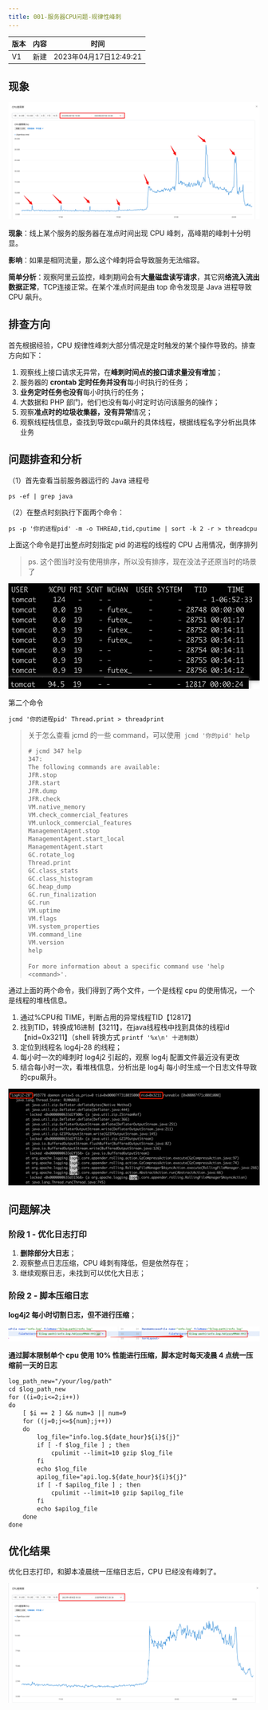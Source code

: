 ```yaml
---
title: 001-服务器CPU问题-规律性峰刺
---
```




| 版本 | 内容 | 时间                   |
| ---- | ---- | ---------------------- |
| V1   | 新建 | 2023年04月17日12:49:21 |

## 现象

<img src="./001-服务器CPU问题-规律性峰刺/image-20231228143523849.png" alt="image-20231228143523849" style="zoom:67%;" />

**现象**：线上某个服务的服务器在准点时间出现 CPU 峰刺，高峰期的峰刺十分明显。

**影响**：如果是相同流量，那么这个峰刺将会导致服务无法缩容。

**简单分析**：观察阿里云监控，峰刺期间会有**大量磁盘读写请求**，其它网**络流入流出数据正常**，TCP连接正常。在某个准点时间是由 top 命令发现是 Java 进程导致 CPU 飙升。

## 排查方向

首先根据经验，CPU 规律性峰刺大部分情况是定时触发的某个操作导致的。排查方向如下：

1. 观察线上接口请求无异常，在**峰刺时间点的接口请求量没有增加**；
2. 服务器的 **crontab 定时任务并没有**每小时执行的任务；
3. **业务定时任务也没有**每小时执行的任务；
4. 大数据和 PHP 部门，他们也没有每小时定时访问该服务的操作；
5. 观察**准点时的垃圾收集器，没有异常**情况；
6. 观察线程栈信息，查找到导致cpu飙升的具体线程，根据线程名字分析出具体业务

## 问题排查和分析

（1）首先查看当前服务器运行的 Java 进程号

```
ps -ef | grep java
```



（2）在整点时刻执行下面两个命令：

```
ps -p '你的进程pid' -m -o THREAD,tid,cputime | sort -k 2 -r > threadcpu
```

上面这个命令是打出整点时刻指定 pid 的进程的线程的 CPU 占用情况，倒序排列

> ps. 这个图当时没有使用排序，所以没有排序，现在没法子还原当时的场景了

<img src="./001-服务器CPU问题-规律性峰刺/image-20231228163150922.png" alt="image-20231228163150922"  />



第二个命令

```
jcmd '你的进程pid' Thread.print > threadprint
```



> 关于怎么查看 jcmd 的一些 command，可以使用` jcmd '你的pid' help`
>
> ```
> # jcmd 347 help
> 347:
> The following commands are available:
> JFR.stop
> JFR.start
> JFR.dump
> JFR.check
> VM.native_memory
> VM.check_commercial_features
> VM.unlock_commercial_features
> ManagementAgent.stop
> ManagementAgent.start_local
> ManagementAgent.start
> GC.rotate_log
> Thread.print
> GC.class_stats
> GC.class_histogram
> GC.heap_dump
> GC.run_finalization
> GC.run
> VM.uptime
> VM.flags
> VM.system_properties
> VM.command_line
> VM.version
> help
> 
> For more information about a specific command use 'help <command>'.
> ```



通过上面的两个命令，我们得到了两个文件，一个是线程 cpu 的使用情况，一个是线程的堆栈信息。

1. 通过%CPU和 TIME，判断占用的异常线程TID【12817】
2. 找到TID，转换成16进制【3211】，在java线程栈中找到具体的线程id 【nid=0x3211】（shell  转换方式 `printf '%x\n' 十进制数`）
3. 定位到线程名 log4j-28 的线程；
4. 每小时一次的峰刺时 log4j2 引起的，观察 log4j 配置文件最近没有更改
5. 结合每小时一次，看堆栈信息，分析出是 log4j 每小时生成一个日志文件导致的cpu飙升。

<img src="./001-服务器CPU问题-规律性峰刺/image-20231228164118656.png" alt="image-20231228164118656"  />

## 问题解决

### 阶段 1 - 优化日志打印

1. **删除部分大日志**；
2. 观察整点日志压缩，CPU 峰刺有降低，但是依然存在；
3. 继续观察日志，未找到可以优化大日志；

### 阶段 2 - 脚本压缩日志

**log4j2 每小时切割日志，但不进行压缩**；

<img src="./001-服务器CPU问题-规律性峰刺/image-20231228165047387.png" alt="image-20231228165047387" style="zoom:100%;" />

**通过脚本限制单个 cpu 使用 10% 性能进行压缩，脚本定时每天凌晨 4 点统一压缩前一天的日志**

```shell
log_path_new="/your/log/path"
cd $log_path_new
for ((i=0;i<=2;i++))
do
    [ $i == 2 ] && num=3 || num=9
    for ((j=0;j<=${num};j++))
    do
        log_file="info.log.${date_hour}${i}${j}"
        if [ -f $log_file ] ; then
            cpulimit --limit=10 gzip $log_file
        fi
        echo $log_file
        apilog_file="api.log.${date_hour}${i}${j}"
        if [ -f $apilog_file ] ; then
            cpulimit --limit=10 gzip $apilog_file
        fi
        echo $apilog_file
    done
done
```

## 优化结果

优化日志打印，和脚本凌晨统一压缩日志后，CPU 已经没有峰刺了。

<img src="./001-服务器CPU问题-规律性峰刺/image-20231228165515906.png" alt="image-20231228165515906" style="zoom:100%;" />